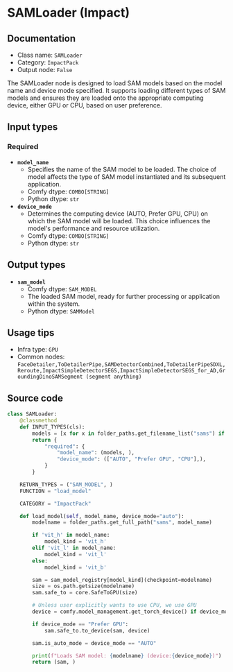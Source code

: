 # SAMLoader (Impact)
## Documentation
- Class name: `SAMLoader`
- Category: `ImpactPack`
- Output node: `False`

The SAMLoader node is designed to load SAM models based on the model name and device mode specified. It supports loading different types of SAM models and ensures they are loaded onto the appropriate computing device, either GPU or CPU, based on user preference.
## Input types
### Required
- **`model_name`**
    - Specifies the name of the SAM model to be loaded. The choice of model affects the type of SAM model instantiated and its subsequent application.
    - Comfy dtype: `COMBO[STRING]`
    - Python dtype: `str`
- **`device_mode`**
    - Determines the computing device (AUTO, Prefer GPU, CPU) on which the SAM model will be loaded. This choice influences the model's performance and resource utilization.
    - Comfy dtype: `COMBO[STRING]`
    - Python dtype: `str`
## Output types
- **`sam_model`**
    - Comfy dtype: `SAM_MODEL`
    - The loaded SAM model, ready for further processing or application within the system.
    - Python dtype: `SAMModel`
## Usage tips
- Infra type: `GPU`
- Common nodes: `FaceDetailer,ToDetailerPipe,SAMDetectorCombined,ToDetailerPipeSDXL,Reroute,ImpactSimpleDetectorSEGS,ImpactSimpleDetectorSEGS_for_AD,GroundingDinoSAMSegment (segment anything)`


## Source code
```python
class SAMLoader:
    @classmethod
    def INPUT_TYPES(cls):
        models = [x for x in folder_paths.get_filename_list("sams") if 'hq' not in x]
        return {
            "required": {
                "model_name": (models, ),
                "device_mode": (["AUTO", "Prefer GPU", "CPU"],),
            }
        }

    RETURN_TYPES = ("SAM_MODEL", )
    FUNCTION = "load_model"

    CATEGORY = "ImpactPack"

    def load_model(self, model_name, device_mode="auto"):
        modelname = folder_paths.get_full_path("sams", model_name)

        if 'vit_h' in model_name:
            model_kind = 'vit_h'
        elif 'vit_l' in model_name:
            model_kind = 'vit_l'
        else:
            model_kind = 'vit_b'

        sam = sam_model_registry[model_kind](checkpoint=modelname)
        size = os.path.getsize(modelname)
        sam.safe_to = core.SafeToGPU(size)

        # Unless user explicitly wants to use CPU, we use GPU
        device = comfy.model_management.get_torch_device() if device_mode == "Prefer GPU" else "CPU"

        if device_mode == "Prefer GPU":
            sam.safe_to.to_device(sam, device)

        sam.is_auto_mode = device_mode == "AUTO"

        print(f"Loads SAM model: {modelname} (device:{device_mode})")
        return (sam, )

```
